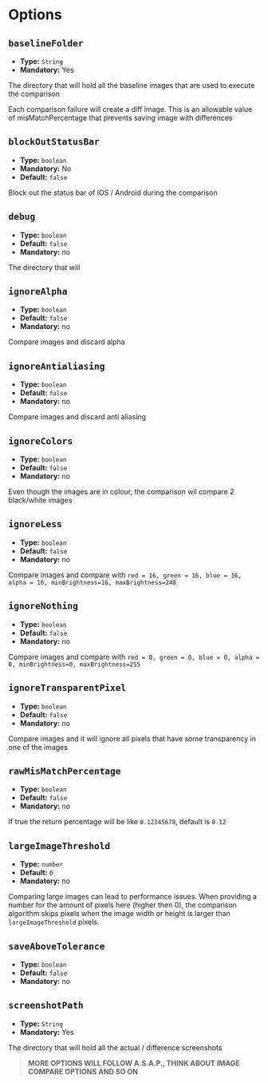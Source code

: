 # Options

## `baselineFolder`
- **Type:** `String`
- **Mandatory:** Yes

The directory that will hold all the baseline images that are used to execute the comparison

Each comparison failure will create a diff image. This is an allowable value of misMatchPercentage that prevents saving image with differences

## `blockOutStatusBar`
- **Type:** `boolean`
- **Mandatory:** No
- **Default:** `false`

Block out the status bar of iOS / Android during the comparison

## `debug`
- **Type:** `boolean`
- **Default:** `false`
- **Mandatory:** no

The directory that will

## `ignoreAlpha`
- **Type:** `boolean`
- **Default:** `false`
- **Mandatory:** no

Compare images and discard alpha

## `ignoreAntialiasing`
- **Type:** `boolean`
- **Default:** `false`
- **Mandatory:** no

Compare images and discard anti aliasing

## `ignoreColors`
- **Type:** `boolean`
- **Default:** `false`
- **Mandatory:** no

Even though the images are in colour, the comparison wil compare 2 black/white images

## `ignoreLess`
- **Type:** `boolean`
- **Default:** `false`
- **Mandatory:** no

Compare images and compare with `red = 16, green = 16, blue = 16, alpha = 16, minBrightness=16, maxBrightness=240`

## `ignoreNothing`
- **Type:** `boolean`
- **Default:** `false`
- **Mandatory:** no

Compare images and compare with `red = 0, green = 0, blue = 0, alpha = 0, minBrightness=0, maxBrightness=255`

## `ignoreTransparentPixel`
- **Type:** `boolean`
- **Default:** `false`
- **Mandatory:** no

Compare images and it will ignore all pixels that have some transparency in one of the images

## `rawMisMatchPercentage`
- **Type:** `boolean`
- **Default:** `false`
- **Mandatory:** no

If true the return percentage will be like `0.12345678`, default is `0.12`

## `largeImageThreshold`
- **Type:** `number`
- **Default:** `0`
- **Mandatory:** no

Comparing large images can lead to performance issues.
When providing a number for the amount of pixels here (higher then 0), the comparison algorithm skips pixels when the image width or height is larger than `largeImageThreshold` pixels.

## `saveAboveTolerance`
- **Type:** `boolean`
- **Default:** `false`
- **Mandatory:** no

## `screenshotPath`
- **Type:** `String`
- **Mandatory:** Yes

The directory that will hold all the actual / difference screenshots

> **MORE OPTIONS WILL FOLLOW A.S.A.P., THINK ABOUT IMAGE COMPARE OPTIONS AND SO ON**
